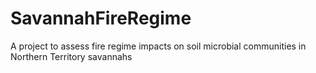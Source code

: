 # SavannahFireRegime
A project to assess fire regime impacts on soil microbial communities in Northern Territory savannahs
